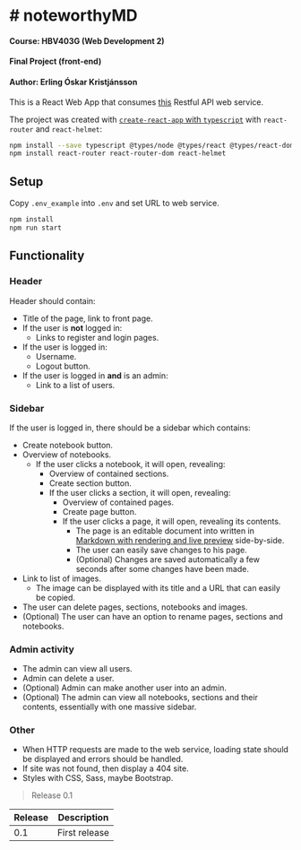 # # noteworthyMD

#### Course: HBV403G (Web Development 2)
#### Final Project (front-end)
#### Author: Erling Óskar Kristjánsson

This is a React Web App that consumes [this](https://github.com/eokristjans/vef2/tree/master/h1) Restful API web service.

The project was created with [`create-react-app` with `typescript`](https://facebook.github.io/create-react-app/docs/adding-typescript) with `react-router` and `react-helmet`:

```bash
npm install --save typescript @types/node @types/react @types/react-dom @types/jest
npm install react-router react-router-dom react-helmet
```

## Setup

Copy `.env_example` into `.env` and set URL to web service.

```bash
npm install
npm run start
```

## Functionality

### Header

Header should contain:

* Title of the page, link to front page.
* If the user is **not** logged in:
  * Links to register and login pages.
* If the user is logged in:
  * Username.
  * Logout button.
* If the user is logged in **and** is an admin:
  * Link to a list of users.

### Sidebar

If the user is logged in, there should be a sidebar which contains:

* Create notebook button.
* Overview of notebooks.
  * If the user clicks a notebook, it will open, revealing:
    * Overview of contained sections.
    * Create section button.
    * If the user clicks a section, it will open, revealing:
      * Overview of contained pages.
      * Create page button.
      * If the user clicks a page, it will open, revealing its contents.
        * The page is an editable document into written in [Markdown with rendering and live preview](https://www.npmjs.com/package/react-markdown) side-by-side.
        * The user can easily save changes to his page.
        * (Optional) Changes are saved automatically a few seconds after some changes have been made.
* Link to list of images.
  * The image can be displayed with its title and a URL that can easily be copied.
* The user can delete pages, sections, notebooks and images.
* (Optional) The user can have an option to rename pages, sections and notebooks.

### Admin activity

* The admin can view all users.
* Admin can delete a user.
* (Optional) Admin can make another user into an admin.
* (Optional) The admin can view all notebooks, sections and their contents, essentially with one massive sidebar.

### Other

* When HTTP requests are made to the web service, loading state should be displayed and errors should be handled.
* If site was not found, then display a 404 site.
* Styles with CSS, Sass, maybe Bootstrap.


> Release 0.1

| Release | Description                                                              |
|---------|--------------------------------------------------------------------------|
| 0.1     | First release                                                            |
